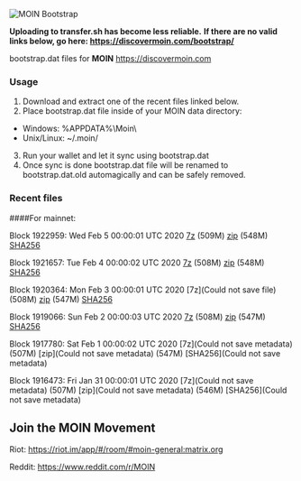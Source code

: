 ![MOIN Bootstrap](https://i.imgur.com/KjM1jMp.jpg)

**Uploading to transfer.sh has become less reliable.**
**If there are no valid links below, go here: https://discovermoin.com/bootstrap/**

bootstrap.dat files for **MOIN** https://discovermoin.com

### Usage

1. Download and extract one of the recent files linked below.
2. Place bootstrap.dat file inside of your MOIN data directory:
 - Windows: %APPDATA%\Moin\
 - Unix/Linux: ~/.moin/
3. Run your wallet and let it sync using bootstrap.dat
4. Once sync is done bootstrap.dat file will be renamed to bootstrap.dat.old automagically and can be safely removed.


### Recent files

####For mainnet:

Block 1922959: Wed Feb  5 00:00:01 UTC 2020 [7z]() (509M) [zip]() (548M) [SHA256]()

Block 1921657: Tue Feb  4 00:00:02 UTC 2020 [7z]() (508M) [zip]() (548M) [SHA256]()

Block 1920364: Mon Feb  3 00:00:01 UTC 2020 [7z](Could not save file) (508M) [zip]() (547M) [SHA256]()

Block 1919066: Sun Feb  2 00:00:03 UTC 2020 [7z](https://transfer.sh/JbWDB/bootstrap.dat.20200202.7z) (508M) [zip](https://transfer.sh/14W2No/bootstrap.dat.20200202.zip) (547M) [SHA256](https://transfer.sh/lebx9/sha256.txt)

Block 1917780: Sat Feb  1 00:00:02 UTC 2020 [7z](Could not save metadata) (507M) [zip](Could not save metadata) (547M) [SHA256](Could not save metadata)

Block 1916473: Fri Jan 31 00:00:01 UTC 2020 [7z](Could not save metadata) (507M) [zip](Could not save metadata) (546M) [SHA256](Could not save metadata)

## Join the MOIN Movement

Riot: https://riot.im/app/#/room/#moin-general:matrix.org

Reddit: https://www.reddit.com/r/MOIN
